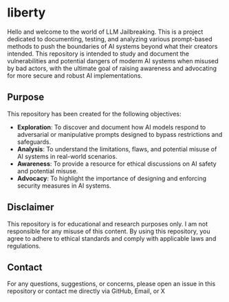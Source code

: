 # liberty

Hello and welcome to the world of LLM Jailbreaking. This is a project dedicated to documenting, testing, and analyzing various prompt-based methods to push the boundaries of AI systems beyond what their creators intended. This repository is intended to study and document the vulnerabilities and potential dangers of moderm AI systems when misused by bad actors, with the ultimate goal of raising awareness and advocating for more secure and robust AI implementations.

## Purpose

This repository has been created for the following objectives:

- **Exploration**: To discover and document how AI models respond to adversarial or manipulative prompts designed to bypass restrictions and safeguards.
- **Analysis**: To understand the limitations, flaws, and potential misuse of AI systems in real-world scenarios.
- **Awareness**: To provide a resource for ethical discussions on AI safety and potential misuse.
- **Advocacy**: To highlight the importance of designing and enforcing security measures in AI systems.

## Disclaimer

This repository is for educational and research purposes only. I am not responsible for any misuse of this content. By using this repository, you agree to adhere to ethical standards and comply with applicable laws and regulations.

## Contact

For any questions, suggestions, or concerns, please open an issue in this repository or contact me directly via GitHub, Email, or X

